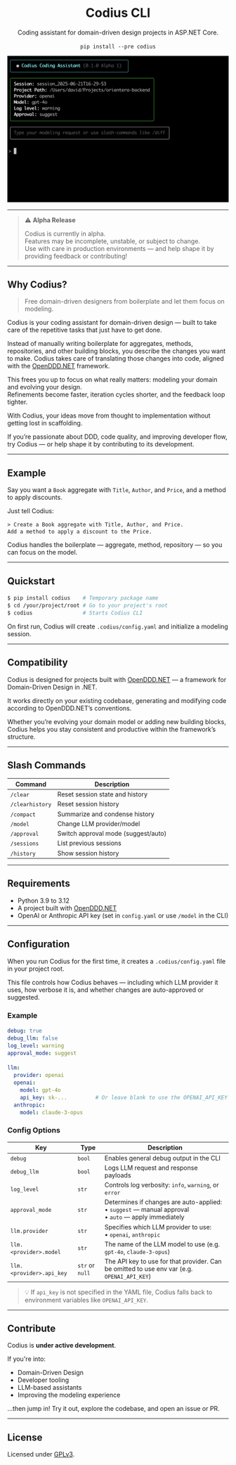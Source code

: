 <h1 align="center">Codius CLI</h1>
<p align="center">
    Coding assistant for domain-driven design projects in ASP.NET Core.
</p>

<p align="center"><code>pip install --pre codius</code></p>

<p align="center">
  <img src="resources/images/screenshot_3.png" alt="Codius CLI screenshot" width="650"/>
</p>


---

> ⚠️ **Alpha Release**
>
> Codius is currently in alpha.  
> Features may be incomplete, unstable, or subject to change.  
> Use with care in production environments — and help shape it by providing feedback or contributing!

---

## Why Codius?

> Free domain-driven designers from boilerplate and let them focus on modeling.


Codius is your coding assistant for domain-driven design — built to take care of the repetitive tasks that just have to get done.

Instead of manually writing boilerplate for aggregates, methods, repositories, and other building blocks, you describe the changes you want to make. Codius takes care of translating those changes into code, aligned with the [OpenDDD.NET](https://www.openddd.net) framework.

This frees you up to focus on what really matters: modeling your domain and evolving your design.  
Refinements become faster, iteration cycles shorter, and the feedback loop tighter.

With Codius, your ideas move from thought to implementation without getting lost in scaffolding.

If you’re passionate about DDD, code quality, and improving developer flow, try Codius — or help shape it by contributing to its development.

---

## Example

Say you want a `Book` aggregate with `Title`, `Author`, and `Price`, and a method to apply discounts.

Just tell Codius:

```
> Create a Book aggregate with Title, Author, and Price.  
Add a method to apply a discount to the Price.
```

Codius handles the boilerplate — aggregate, method, repository — so you can focus on the model.

---

## Quickstart

```bash
$ pip install codius    # Temporary package name
$ cd /your/project/root # Go to your project's root
$ codius                # Starts Codius CLI
```

On first run, Codius will create `.codius/config.yaml` and initialize a modeling session.

---

## Compatibility

Codius is designed for projects built with [OpenDDD.NET](https://www.openddd.net) — a framework for Domain-Driven Design in .NET.

It works directly on your existing codebase, generating and modifying code according to OpenDDD.NET’s conventions.

Whether you’re evolving your domain model or adding new building blocks, Codius helps you stay consistent and productive within the framework’s structure.

---

## Slash Commands

| Command         | Description |
|----------------|-------------|
| `/clear`        | Reset session state and history |
| `/clearhistory` | Reset session history |
| `/compact`      | Summarize and condense history |
| `/model`        | Change LLM provider/model |
| `/approval`     | Switch approval mode (suggest/auto) |
| `/sessions`     | List previous sessions |
| `/history`      | Show session history |

---

## Requirements

- Python 3.9 to 3.12
- A project built with [OpenDDD.NET](https://www.openddd.net)
- OpenAI or Anthropic API key (set in `config.yaml` or use `/model` in the CLI)

---

## Configuration

When you run Codius for the first time, it creates a `.codius/config.yaml` file in your project root.

This file controls how Codius behaves — including which LLM provider it uses, how verbose it is, and whether changes are auto-approved or suggested.

### Example

```yaml
debug: true
debug_llm: false
log_level: warning
approval_mode: suggest

llm:
  provider: openai
  openai:
    model: gpt-4o
    api_key: sk-...         # Or leave blank to use the OPENAI_API_KEY environment variable
  anthropic:
    model: claude-3-opus
```

### Config Options

| Key              | Type     | Description |
|------------------|----------|-------------|
| `debug`          | `bool`   | Enables general debug output in the CLI |
| `debug_llm`      | `bool`   | Logs LLM request and response payloads |
| `log_level`      | `str`    | Controls log verbosity: `info`, `warning`, or `error` |
| `approval_mode`  | `str`    | Determines if changes are auto-applied:<br>• `suggest` — manual approval<br>• `auto` — apply immediately |
| `llm.provider`   | `str`    | Specifies which LLM provider to use:<br>• `openai`, `anthropic` |
| `llm.<provider>.model` | `str` | The name of the LLM model to use (e.g. `gpt-4o`, `claude-3-opus`) |
| `llm.<provider>.api_key` | `str` or `null` | The API key to use for that provider. Can be omitted to use env var (e.g. `OPENAI_API_KEY`) |

> 💡 If `api_key` is not specified in the YAML file, Codius falls back to environment variables like `OPENAI_API_KEY`.

---

## Contribute

Codius is **under active development**.

If you're into:
- Domain-Driven Design
- Developer tooling
- LLM-based assistants
- Improving the modeling experience

...then jump in! Try it out, explore the codebase, and open an issue or PR.

---

## License

Licensed under [GPLv3](https://www.gnu.org/licenses/gpl-3.0.html).
